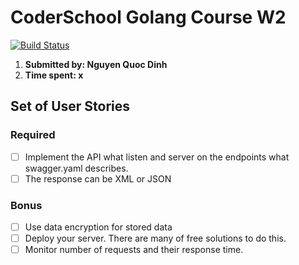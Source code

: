 # CoderSchool Golang Course W2

[![Build Status](https://travis-ci.org/nqd/golang-w2.svg?branch=master)](https://travis-ci.org/nqd/golang-w2)

1. **Submitted by: Nguyen Quoc Dinh**
2. **Time spent: x**

## Set of User Stories

### Required

* [ ] Implement the API what listen and server on the endpoints what swagger.yaml describes.
* [ ] The response can be XML or JSON

### Bonus

* [ ] Use data encryption for stored data
* [ ] Deploy your server. There are many of free solutions to do this.
* [ ] Monitor number of requests and their response time.
